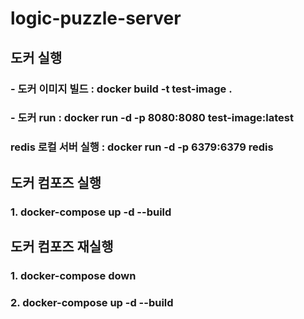 # logic-puzzle-server

## 도커 실행
###  - 도커 이미지 빌드 : docker build -t test-image .

### - 도커 run : docker run -d -p 8080:8080 test-image:latest

### redis 로컬 서버 실행 : docker run -d -p 6379:6379 redis

## 도커 컴포즈 실행
### 1. docker-compose up -d --build

## 도커 컴포즈 재실행
### 1. docker-compose down

### 2. docker-compose up -d --build
